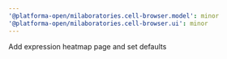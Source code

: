 ```yaml
---
'@platforma-open/milaboratories.cell-browser.model': minor
'@platforma-open/milaboratories.cell-browser.ui': minor
---
```


Add expression heatmap page and set defaults
